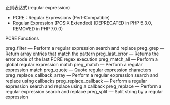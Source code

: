 正则表达式(regular expression)


 - PCRE : Regular Expressions (Perl-Compatible)
 - Regular Expression (POSIX Extended)   (DEPRECATED in PHP 5.3.0, REMOVED in PHP 7.0.0)





PCRE Functions

preg_filter — Perform a regular expression search and replace
preg_grep — Return array entries that match the pattern
preg_last_error — Returns the error code of the last PCRE regex execution
preg_match_all — Perform a global regular expression match
preg_match — Perform a regular expression match
preg_quote — Quote regular expression characters
preg_replace_callback_array — Perform a regular expression search and replace using callbacks
preg_replace_callback — Perform a regular expression search and replace using a callback
preg_replace — Perform a regular expression search and replace
preg_split — Split string by a regular expression